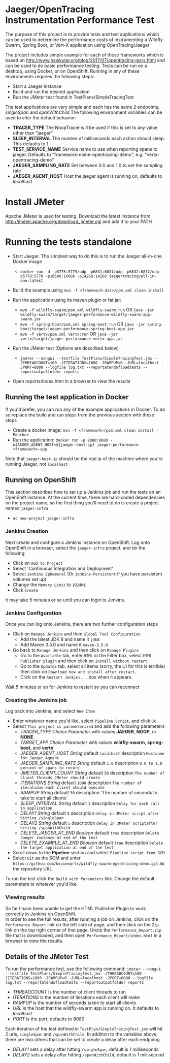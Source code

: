 # Jaeger/OpenTracing Instrumentation Performance Test

The purpose of this project is to provide tests and test applications which can be used to determine the performance 
costs of instrumenting a Wildfly Swarm, Spring Boot, or Vert-X application using OpenTracing/Jaeger

The project includes simple example for each of these frameworks which is based on 
http://www.hawkular.org/blog/2017/07/opentracing-jaxrs.html and can be used to do 
basic performance testing.  Tests can be run on a desktop, using Docker, or on OpenShift.  Running in any of 
these environments requires the following steps:

+ Start a Jaeger instance
+ Build and run the desired application
+ Run the JMeter test found in TestPlans/SimpleTracingTest

The test applications are very simple and each has the same 2 endpoints, *singleSpan* and *spanWithChild*  The following 
environment variables can be used to alter the default behavior:
                                             
+ **TRACER_TYPE** The NoopTracer will be used if this is set to any value other than "jaeger"
+ **SLEEP_INTERVAL** The number of milliseconds each action should sleep.  This defaults to 1.
+ **TEST_SERVICE_NAME** Service name to use when reporting spans to jaeger.  Defaults to "framework-name-opentracing-demo", e.g. "vertx-opentracing-demo"
+ **JAEGER_SAMPLING_RATE** Set between 0.0 and 1.0 to set the sampling rate
+ **JAEGER_AGENT_HOST** Host the jaeger agent is running on, defaults to _localhost_

# Install JMeter
Apache JMeter is used for testing.  Download the latest instance from http://jmeter.apache.org/download_jmeter.cgi and add it to your PATH

# Running the tests standalone

+ Start Jaeger.  The simplest way to do this is to run the Jaeger all-in-one Docker image
   + `docker run -d -p5775:5775/udp -p6831:6831/udp -p6832:6832/udp -p5778:5778 -p16686:16686 -p14268:14268 jaegertracing/all-in-one:latest`
+ Build the example using `mvn -f <framework-dir>/pom.xml clean install`
+ Run the application using its maven plugin or fat jar:
    + `mvn -f wildfly-swarm/pom.xml wildfly-swarm:run` OR `java -jar wildfly-swarm/target/jaeger-performance-wildfly-swarm-app-swarm.jar `
    + `mvn -f spring-boot/pom.xml spring-boot:run` OR `java -jar spring-boot/target/jaeger-performance-spring-boot-app.jar`
    + `mvn -f vertx/pom.xml vertx:run` OR `java -jar vertx/target/jaeger-performance-vertx-app.jar `

+ Run the JMeter test  (Options are described below) 
    + `jmeter --nongui --testfile TestPlans/SimpleTracingTest.jmx -JTHREADCOUNT=100 -JITERATIONS=1000 -JRAMPUP=0 -JURL=localhost -JPORT=8080 --logfile log.txt --reportatendofloadtests --reportoutputfolder reports`
+ Open reports/index.html in a browser to view the results             

## Running the test application in Docker

If you'd prefer, you can run any of the example applications in Docker.  To do so replace the build
and run steps from the previous section with these steps

+ Create a docker image: `mvn -f <framework>/pom.xml clean install -Pdocker`
+ Run the application: `docker run -p 8080:8080 -eJAEGER_AGENT_HOST=${jaeger-host-ip} jaeger-performance-<framework>-app`

Note that `jaeger-host-ip` should be the real ip of the machine where you're running Jaeger, not `localhost`

## Running on OpenShift

This section describes how to set up a Jenkins job and run the tests on an OpenShift instance.  At the
current time, there are hard-coded dependencies on the project name, so the first thing you'll need to
do is create a project named `jaeger-infra`

+ `oc new-project jaeger-infra`

### Jenkins Creation

Next create and configure a Jenkins instance on OpenShift.  Log onto OpenShift in a browser, 
select the `jaeger-infra` project, and do the following:

+ Click on `Add to Project`
+ Select 'Continuous Integration and Deployment'
+ Select `Jenkins Ephemeral` (Or `Jenkins-Persistent` if you have persistent volumes set up)
+ Change the `Memory Limit` to `1024Mi`
+ Click `Create`

It may take 5 minutes or so until you can login to Jenkins.

### Jenkins Configuration

Once you can log onto Jenkins, there are two further configuration steps

+ Click on `Manage Jenkins` and then `Global Tool Configuration`
    + Add the latest JDK 8 and name it `jdk8`
    + Add Maven 3.5.0 and name it `maven-3.5.0`
+ Go back to `Manage Jenkins` and then click on `Manage Plugins`
    + Go to the `Available` tab, enter `HTML` in the Filter box, select `HTML Publisher plugin` and 
    then click on `Install without restart`
    + Go to the `Updates` tab, select all items (sorry, the UI for this is terrible) then click on 
    `Download now and install after restart.`
    + Click on the `Restart Jenkins...` box when it appears.  
    
Wait 5 minutes or so for Jenkins to restart so you can reconnect

### Creating the Jenkins job

Log back into Jenkins, and select `New Item`

+ Enter whatever name you'd like, select `Pipeline Script`, and click `OK`
+ Select `This project is parameterized` and add the following parameters
    + *TRACER_TYPE* _Choice Parameter_ with values **JAEGER**, **NOOP**, or **NONE**
    + *TARGET_APP* _Choice Parameter_ with values **wildfly-swarm**, **spring-boot**, and **vertx**
    + *JAEGER_AGENT_HOST* _String_ default `localhost` description `Hostname for Jaeger Ageent`
    + *JAEGER_SAMPLING_RATE* _String_ default `1.0` description `0.0 to 1.0 percent of spans to record`
    + *JMETER_CLIENT_COUNT* _String_ default `50`  description `The number of client threads JMeter should create`
    + *ITERATIONS* _String_ default `1000` description `The number of iterations each client should execute`
    + *RAMPUP* _String_ default `30` description 'The number of seconds to take to start all clients`
    * *SLEEP_INTERVAL* _String_ default `1` description `Delay for each call in application`
    + *DELAY1* _String_ default `5` description `delay in JMeter script after hitting /singleSpan`
    + *DELAY2* _String_ default `5` description `delay in JMeter scriptafter hitting /spanWithChild`
    + *DELETE_JAEGER_AT_END* _Boolean_ default `true` description `Delete Jaeger instance at end of the test`
    + *DELETE_EXAMPLE_AT_END* _Boolean_ default `true` description `Delete the target application at end of the test`
+ Scroll down to the **Pipeline** section and select `Pipeline script from SCM`
+ Select `Git` as the SCM and enter `https://github.com/kevinearls/wildfly-swarm-opentracing-demo.git` as 
the repository URL

To run the test click the `Build with Parameters` link.  Change the default parameters to whatever you'd like.

### Viewing results

So far I have been unable to get the HTML Publisher Plugin to work correctly in Jenkins on OpenShift.  
In order to see the full results, after running a job on Jenkins, click on the 
`Performance Report` link on the left side of page, and then click on the `Zip` link on the top
right corner of that page.  Unzip the `Performance_Report.zip` file that is downloaded, and then
open `Performance_Report/index.html` in a browser to view the results.

## Details of the JMeter Test

To run the performance test, use the following command: 
    `jmeter --nongui --testfile TestPlans/SimpleTracingTest.jmx -JTHREADCOUNT=100 -JITERATIONS=1000 -JRAMPUP=0 -JURL=localhost -JPORT=8080 --logfile log.txt --reportatendofloadtests --reportoutputfolder reports`
        
+ *THREADCOUNT* is the number of client threads to run
+ *ITERATIONS* is the number of iterations each client will make
+ *RAMPUP* is the number of seconds taken to start all clients
+ *URL* is the host that the wildfly-swarm app is running on.  It defaults to *localhost*
+ *PORT* is the port, defaults to *8080*

Each iteration of the test defined in `TestPlan/SimpleTracingTest.jmx` will hit 2 urls, `singleSpan`
and `/spanWithChild`.  In addition to the variables above, there are two others that can be set to create a delay after each endpoing
+ *DELAY1* sets a delay after hitting `/singleSpan`, default is *1* milliseconds
+ *DELAY2* sets a delay after hitting `/spanWithChild`, default is *1* millisecond




 